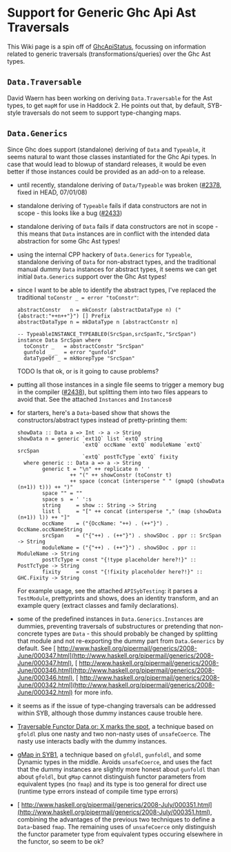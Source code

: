 # Support for Generic Ghc Api Ast Traversals



This Wiki page is a spin off of [GhcApiStatus](ghc-api-status), focussing on information related to generic traversals (transformations/queries) over the Ghc Ast types.


## `Data.Traversable`



David Waern has been working on deriving `Data.Traversable` for the Ast types, to get `mapM` for use in Haddock 2. He points out that, by default, SYB-style traversals do not seem to support type-changing maps.


## `Data.Generics`



Since Ghc does support (standalone) deriving of `Data` and `Typeable`, it seems natural to want those classes instantiated for the Ghc Api types. In case that would lead to blowup of standard releases, it would be even better if those instances could be provided as an add-on to a release.


- until recently, standalone deriving of `Data/Typeable` was broken ([\#2378](https://gitlab.staging.haskell.org/ghc/ghc/issues/2378), fixed in HEAD, 07/01/08)

- standalone deriving of `Typeable` fails if data constructors are not in scope - this looks like a bug ([\#2433](https://gitlab.staging.haskell.org/ghc/ghc/issues/2433))

- standalone deriving of `Data` fails if data constructors are not in scope - this means that `Data` instances are in conflict with the intended data abstraction for some Ghc Ast types!

- using the internal CPP hackery of `Data.Generics` for `Typeable`, standalone deriving of `Data` for non-abstract types, and the traditional manual dummy `Data` instances for abstract types, it seems we can get initial `Data.Generics` support over the Ghc Ast types!

- since I want to be able to identify the abstract types, I've replaced the traditional `toConstr _ = error "toConstr"`:

  ```wiki
  abstractConstr   n = mkConstr (abstractDataType n) ("{abstract:"++n++"}") [] Prefix
  abstractDataType n = mkDataType n [abstractConstr n]

  -- TypeableINSTANCE_TYPEABLE0(SrcSpan,srcSpanTc,"SrcSpan")
  instance Data SrcSpan where
    toConstr _   = abstractConstr "SrcSpan"
    gunfold _ _  = error "gunfold"
    dataTypeOf _ = mkNorepType "SrcSpan"
  ```

  TODO Is that ok, or is it going to cause problems?

- putting all those instances in a single file seems to trigger a memory bug in the compiler ([\#2438](https://gitlab.staging.haskell.org/ghc/ghc/issues/2438)), but splitting them into two files appears to avoid that. See the attached `Instances` and `Instances0`

- for starters, here's a `Data`-based show that shows the constructors/abstract types instead of pretty-printing them:

  ```wiki
  showData :: Data a => Int -> a -> String
  showData n = generic `ext1Q` list `extQ` string 
                       `extQ` occName `extQ` moduleName `extQ` srcSpan
                       `extQ` postTcType `extQ` fixity
    where generic :: Data a => a -> String
          generic t = "\n" ++ replicate n ' ' 
                   ++ "(" ++ showConstr (toConstr t)
                   ++ space (concat (intersperse " " (gmapQ (showData (n+1)) t))) ++ ")"
          space "" = ""
          space s  = ' ':s
          string     = show :: String -> String
          list l     = "[" ++ concat (intersperse "," (map (showData (n+1)) l)) ++ "]"
          occName    = ("{OccName: "++) . (++"}") .  OccName.occNameString 
          srcSpan    = ("{"++) . (++"}") . showSDoc . ppr :: SrcSpan -> String
          moduleName = ("{"++) . (++"}") . showSDoc . ppr :: ModuleName -> String
          postTcType = const "{!type placeholder here?!}" :: PostTcType -> String
          fixity     = const "{!fixity placeholder here?!}" :: GHC.Fixity -> String
  ```

  For example usage, see the attached `APISybTesting`: it parses a `TestModule`, prettyprints and shows, does an identity transform, and an example query (extract classes and family declarations).

- some of the predefined instances in `Data.Generics.Instances` are dummies, preventing traversals of substructures or pretending that non-concrete types are `Data` - this should probably be changed by splitting that module and not re-exporting the dummy part from `Data.Generics` by default. See [
  http://www.haskell.org/pipermail/generics/2008-June/000347.html](http://www.haskell.org/pipermail/generics/2008-June/000347.html), [
  http://www.haskell.org/pipermail/generics/2008-June/000346.html](http://www.haskell.org/pipermail/generics/2008-June/000346.html), [
  http://www.haskell.org/pipermail/generics/2008-June/000342.html](http://www.haskell.org/pipermail/generics/2008-June/000342.html) for more info.

- it seems as if the issue of type-changing traversals can be addressed within SYB, although those dummy instances cause trouble here.

- [
  Traversable Functor Data,or: X marks the spot](http://www.haskell.org/pipermail/generics/2008-June/000343.html), a technique based on `gfoldl` plus one nasty and two non-nasty uses of `unsafeCoerce`. The nasty use interacts badly with the dummy instances.

- [
  gMap in SYB1](http://www.haskell.org/pipermail/generics/2008-July/000349.html), a technique based on `gfoldl`, `gunfoldl`, and some Dynamic types in the middle. Avoids `unsafeCoerce`, and uses the fact that the dummy instances are slightly more honest about `gunfoldl` than about `gfoldl`, but `gMap` cannot distinguish functor parameters from equivalent types (no `fmap`) and its type is too general for direct use (runtime type errors instead of compile time type errors)

- [
  http://www.haskell.org/pipermail/generics/2008-July/000351.html](http://www.haskell.org/pipermail/generics/2008-July/000351.html), combining the advantages of the previous two techniques to define a `Data`-based `fmap`. The remaining uses of `unsafeCoerce` only distinguish the functor parameter type from equivalent types occuring elsewhere in the functor, so seem to be ok?
